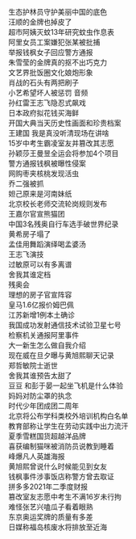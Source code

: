 生态护林员守护美丽中国的底色  
汪顺的金牌也掉皮了  
超市阿姨灭蚊13年研究蚊虫作息表  
阿里女员工案嫌犯张某被批捕  
举报钱枫女子回应警方通报  
朱雪莹的金牌真的抠不出巧克力  
文艺界批饭圈文化娘炮形象  
肖战的石头有两把刷子  
小艺希望坏人被惩罚 音频  
孙红雷王志飞隐忍式飙戏  
日本政府拟花钱买海鲜  
开国大典当天历史性画面和珍贵档案  
王建国 我是真没听清现场在讲啥  
15岁中考生霸凌室友并篡改其志愿  
孙颖莎王曼昱全运会将参加4个项目  
警方通报钱枫被曝性侵案  
网购枣夹核桃发现活虫  
乔二强被抓  
妲己原来是河南妹纸  
北京校长老师交流轮岗规则发布  
王嘉尔官宣熊猫团  
中国3名残奥自行车选手破世界纪录  
黄希房子塌了  
孟佳用舞蹈演绎喝孟婆汤  
王志飞演技  
过敏原可以有多离谱  
舍我其谁定档  
残奥会  
理想的房子官宣阵容  
皇马1.6亿报价姆巴佩  
江苏新增1例本土确诊  
我国成功发射通信技术试验卫星七号  
检察机关通报阿里事件  
大一新生怎么做自我介绍  
现在威在旦夕曝与黄旭熙聊天记录  
郑哲敏院士逝世  
舍我其谁预告太甜了  
豆豆 和彭于晏一起坐飞机是什么体验  
妈妈对防尘罩的执念  
时代少年团成团二周年  
北京将公布学科类校外培训机构白名单  
教育部称让学生在劳动实践中出力流汗  
夏季雪糕国货超越洋品牌  
喜获编制猫咪被消防员说教到睡着  
峰爆凡人英雄海报  
黄旭熙曾说什么时候能见到女友  
钱枫事件涉事饭店称警方曾去取证  
拼多多2021年二季度财报  
篡改室友志愿中考生不满16岁未行拘  
难怪张艺兴嗑瓜子看着眼熟  
东京奥运奖牌的质量有多差  
日媒称福岛核废水将排放至近海  
